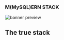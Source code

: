 ### M(MySQL)ERN STACK

![banner preview](https://github.com/aquaductape/MySQL-ERN_Stack/assets/banner.png)

## The true stack
